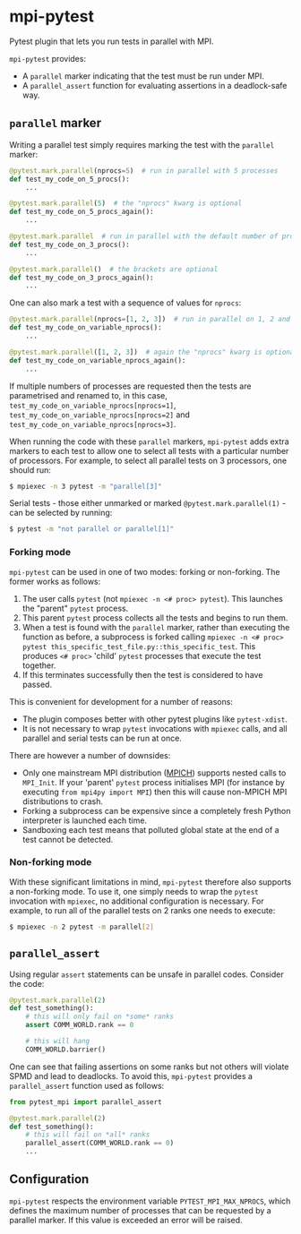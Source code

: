 # mpi-pytest

Pytest plugin that lets you run tests in parallel with MPI.

`mpi-pytest` provides:

* A `parallel` marker indicating that the test must be run under MPI.
* A `parallel_assert` function for evaluating assertions in a deadlock-safe way.

## `parallel` marker

Writing a parallel test simply requires marking the test with the `parallel` marker:

```py
@pytest.mark.parallel(nprocs=5)  # run in parallel with 5 processes
def test_my_code_on_5_procs():
    ...

@pytest.mark.parallel(5)  # the "nprocs" kwarg is optional
def test_my_code_on_5_procs_again():
    ...

@pytest.mark.parallel  # run in parallel with the default number of processes (3)
def test_my_code_on_3_procs():
    ...

@pytest.mark.parallel()  # the brackets are optional
def test_my_code_on_3_procs_again():
    ...
```

One can also mark a test with a sequence of values for `nprocs`:

```py
@pytest.mark.parallel(nprocs=[1, 2, 3])  # run in parallel on 1, 2 and 3 processes
def test_my_code_on_variable_nprocs():
    ...

@pytest.mark.parallel([1, 2, 3])  # again the "nprocs" kwarg is optional
def test_my_code_on_variable_nprocs_again():
    ...
```

If multiple numbers of processes are requested then the tests are parametrised
and renamed to, in this case, `test_my_code_on_variable_nprocs[nprocs=1]`,
`test_my_code_on_variable_nprocs[nprocs=2]` and
`test_my_code_on_variable_nprocs[nprocs=3]`.

When running the code with these `parallel` markers, `mpi-pytest` adds extra markers
to each test to allow one to select all tests with a particular number of processors.
For example, to select all parallel tests on 3 processors, one should run:

```bash
$ mpiexec -n 3 pytest -m "parallel[3]"
```

Serial tests - those either unmarked or marked `@pytest.mark.parallel(1)` - can
be selected by running:

```bash
$ pytest -m "not parallel or parallel[1]"
```

### Forking mode

`mpi-pytest` can be used in one of two modes: forking or non-forking. The former
works as follows:

1. The user calls `pytest` (not `mpiexec -n <# proc> pytest`). This launches
   the "parent" `pytest` process.
2. This parent `pytest` process collects all the tests and begins to run them.
3. When a test is found with the `parallel` marker, rather than executing the
   function as before, a subprocess is forked calling
   `mpiexec -n <# proc> pytest this_specific_test_file.py::this_specific_test`.
   This produces `<# proc>` 'child' `pytest` processes that execute the
   test together.
4. If this terminates successfully then the test is considered to have passed.

This is convenient for development for a number of reasons:

* The plugin composes better with other pytest plugins like `pytest-xdist`.
* It is not necessary to wrap `pytest` invocations with `mpiexec` calls, and
  all parallel and serial tests can be run at once.

There are however a number of downsides:

* Only one mainstream MPI distribution ([MPICH](https://www.mpich.org/)) supports
  nested calls to `MPI_Init`. If your 'parent' `pytest` process initialises MPI
  (for instance by executing `from mpi4py import MPI`) then this will cause non-MPICH
  MPI distributions to crash.
* Forking a subprocess can be expensive since a completely fresh Python interpreter
  is launched each time.
* Sandboxing each test means that polluted global state at the end of a test cannot
  be detected.

### Non-forking mode

With these significant limitations in mind, `mpi-pytest` therefore also supports
a non-forking mode. To use it, one simply needs to wrap the `pytest` invocation
with `mpiexec`, no additional configuration is necessary. For example, to run
all of the parallel tests on 2 ranks one needs to execute:

```bash
$ mpiexec -n 2 pytest -m parallel[2]
```

## `parallel_assert`

Using regular `assert` statements can be unsafe in parallel codes. Consider the
code:

```py
@pytest.mark.parallel(2)
def test_something():
    # this will only fail on *some* ranks
    assert COMM_WORLD.rank == 0

    # this will hang
    COMM_WORLD.barrier()
```

One can see that failing assertions on some ranks but not others will violate SPMD
and lead to deadlocks. To avoid this, `mpi-pytest` provides a `parallel_assert`
function used as follows:

```py
from pytest_mpi import parallel_assert

@pytest.mark.parallel(2)
def test_something():
    # this will fail on *all* ranks
    parallel_assert(COMM_WORLD.rank == 0)
    ...
```

## Configuration

`mpi-pytest` respects the environment variable `PYTEST_MPI_MAX_NPROCS`, which defines
the maximum number of processes that can be requested by a parallel marker. If this
value is exceeded an error will be raised.
